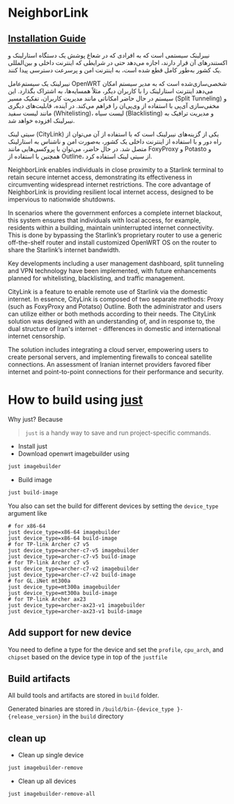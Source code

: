 # NeighborLink

## [Installation Guide](https://github.com/nasnet-community/solutions/tree/main/neighbor-link)

نیبرلینک سیستمی است که به افرادی که در شعاع پوشش یک دستگاه استارلینک و اکستندرهای آن قرار دارند، اجازه می‌دهد حتی در شرایطی که اینترنت داخلی و بین‌المللی یک کشور به‌طور کامل قطع شده است، به اینترنت امن و پرسرعت دسترسی پیدا کنند.

نیبرلینک یک سیستم‌عامل OpenWRT شخصی‌سازی‌شده است که به مدیر سیستم امکان می‌دهد اینترنت استارلینک را با کاربران دیگر، مثلاً همسایه‌ها، به اشتراک بگذارد. این سیستم در حال حاضر امکاناتی مانند مدیریت کاربران، تفکیک مسیر (Split Tunneling) و مخفی‌سازی آی‌پی با استفاده از وی‌پی‌ان را فراهم می‌کند. در آینده، قابلیت‌های دیگری مانند لیست سفید (Whitelisting)، لیست سیاه (Blacklisting) و مدیریت ترافیک به نیبرلینک افزوده خواهد شد.

سیتی لینک (CityLink) یکی از گزینه‌های نیبرلینک است که با استفاده از آن می‌توان از راه دور و با استفاده از اینترنت داخلی یک کشور، به‌صورت امن و ناشناس به استارلینک متصل شد. در حال حاضر، می‌توان با پروکسی‌هایی مانند  FoxyProxy و Potasto و همچنین با استفاده از Outline، از سیتی لینک استفاده کرد.

NeighborLink enables individuals in close proximity to a Starlink terminal to retain secure internet access, demonstrating its effectiveness in circumventing widespread internet restrictions.
The core advantage of NeighborLink is providing resilient local internet access, designed to be impervious to nationwide shutdowns.

In scenarios where the government enforces a complete internet blackout, this system ensures that individuals with local access, for example, residents within a building, maintain uninterrupted internet connectivity. This is done by bypassing the Starlink’s proprietary router to use a generic off-the-shelf router and install customized OpenWRT OS on the router to share the Starlink’s internet bandwidth.

Key developments including a user management dashboard, split tunneling and VPN technology have been implemented, with future enhancements planned for whitelisting, blacklisting, and traffic management.

CityLink is a feature to enable remote use of Starlink via the domestic internet. In essence, CityLink is composed of two separate methods:
Proxy (such as FoxyProxy and Potatso)
Outline.
Both the administrator and users can utilize either or both methods according to their needs.
The CityLink solution was designed with an understanding of, and in response to, the dual structure of Iran's internet - differences in domestic and international internet censorship.

The solution includes integrating a cloud server, empowering users to create personal servers, and implementing firewalls to conceal satellite connections. An assessment of Iranian internet providers favored fiber internet and point-to-point connections for their performance and security.


# How to build using [just](https://just.systems/man/en/introduction.html)

Why just? Because
> `just` is a handy way to save and run project-specific commands.

- Install just
- Download openwrt imagebuilder using
```sh
just imagebuilder
```
- Build image
```sh
just build-image
```

You also can set the build for different devices by setting the `device_type` argument like
```
# for x86-64
just device_type=x86-64 imagebuilder
just device_type=x86-64 build-image
# for TP-link Archer c7 v5
just device_type=archer-c7-v5 imagebuilder
just device_type=archer-c7-v5 build-image
# for TP-link Archer c7 v5
just device_type=archer-c7-v2 imagebuilder
just device_type=archer-c7-v2 build-image
# for GL.iNet mt300a
just device_type=mt300a imagebuilder
just device_type=mt300a build-image
# for TP-link Archer ax23
just device_type=archer-ax23-v1 imagebuilder
just device_type=archer-ax23-v1 build-image
```

## Add support for new device

You need to define a type for the device and set the `profile`, `cpu_arch`, and `chipset` based on the device type in top of the `justfile`

## Build artifacts

All build tools and artifacts are stored in `build` folder.

Generated binaries are stored in `/build/bin-{device_type }-{release_version}` in the `build` directory

## clean up

- Clean up single device
```sh
just imagebuilder-remove
```

- Clean up all devices
```sh
just imagebuilder-remove-all
```

